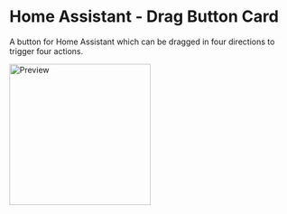 # Home Assistant - Drag Button Card
A button for Home Assistant which can be dragged in four directions to trigger four actions.

<picture>
  <img width="250" alt="Preview" src="https://github.com/BlackCube4/HomeAssistant-DragButtonCard/blob/main/DragCard.gif">
</picture>
